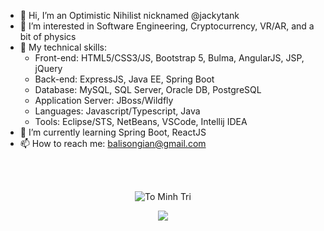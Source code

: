 - 👋 Hi, I’m an Optimistic Nihilist nicknamed @jackytank
- 👀 I’m interested in Software Engineering, Cryptocurrency, VR/AR, and a bit of physics
- 🤹 My technical skills:
  + Front-end: HTML5/CSS3/JS, Bootstrap 5, Bulma, AngularJS, JSP, jQuery
  + Back-end: ExpressJS, Java EE, Spring Boot
  + Database: MySQL, SQL Server, Oracle DB, PostgreSQL
  + Application Server: JBoss/Wildfly
  + Languages: Javascript/Typescript, Java
  + Tools: Eclipse/STS, NetBeans, VSCode, Intellij IDEA
- 🌱 I’m currently learning Spring Boot, ReactJS
- 📫 How to reach me:
  balisongian@gmail.com
  
 <br>
 <br>
  
 <p align="center">
  <img  src="https://github-readme-streak-stats.herokuapp.com/?user=jackytank&theme=white" alt="To Minh Tri" />
 </p>
 <p align="center">
  <img  src="https://github-readme-stats.vercel.app/api/top-langs/?username=jackytank&layout=compact&theme=white" /> 
 </p>
  


